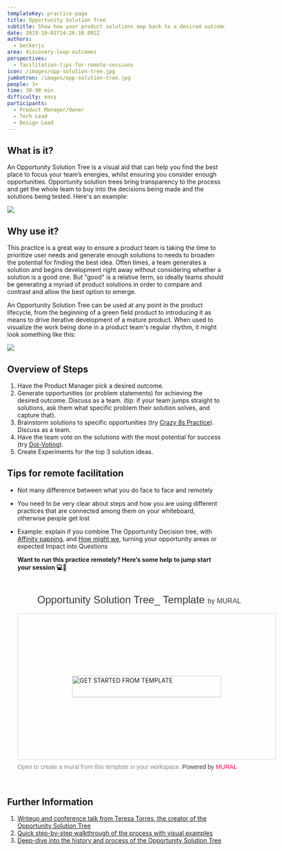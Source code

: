 ```yaml
---
templateKey: practice-page
title: Opportunity Solution Tree
subtitle: Show how your product solutions map back to a desired outcome
date: 2019-10-01T14:26:10.092Z
authors:
  - beckerjs
area: discovery-loop-outcomes
perspectives:
  - facilitation-tips-for-remote-sessions
icon: /images/opp-solution-tree.jpg
jumbotron: /images/opp-solution-tree.jpg
people: 3+
time: 30-90 min
difficulty: easy
participants:
  - Product Manager/Owner
  - Tech Lead
  - Design Lead
---
```

## What is it?

An Opportunity Solution Tree is a visual aid that can help you find the best place to focus your team’s energies, whilst ensuring you consider enough opportunities. Opportunity solution trees bring transparency to the process and get the whole team to buy into the decisions being made and the solutions being tested. Here's an example:

![](/images/opp-solution-tree.jpg)

## Why use it?

This practice is a great way to ensure a product team is taking the time to prioritize user needs and generate enough solutions to needs to broaden the potential for finding the best idea. Often times, a team generates a solution and begins development right away without considering whether a solution is a good one. But "good" is a relative term, so ideally teams should be generating a myriad of product solutions in order to compare and contrast and allow the best option to emerge.

An Opportunity Solution Tree can be used at any point in the product lifecycle, from the beginning of a green field product to introducing it as means to drive iterative development of a mature product. When used to visualize the work being done in a product team's regular rhythm, it might look something like this:

![](/images/ost-scale.png)

## Overview of Steps

1. Have the Product Manager pick a desired outcome.
2. Generate opportunities (or problem statements) for achieving the desired outcome. Discuss as a team. (tip: if your team jumps straight to solutions, ask them what specific problem their solution solves, and capture that).
3. Brainstorm solutions to specific opportunities (try [Crazy 8s Practice](https://openpracticelibrary.com/practice/crazy-8s/)). Discuss as a team.
4. Have the team vote on the solutions with the most potential for success (try [Dot-Voting](http://www.funretrospectives.com/dot-voting/)).
5. Create Experiments for the top 3 solution ideas.

## Tips for remote facilitation

* Not many difference between what you do face to face and remotely
* You need to be very clear about steps and how you are using different practices that are connected among them on your whiteboard, otherwise people get lost
* Example: explain if you combine The Opportunity Decision tree, with [Affinity papping](https://openpracticelibrary.com/practice/affinity-mapping/), and [How might we](https://openpracticelibrary.com/practice/hmw/), turning your opportunity areas or expected Impact into Questions

  **Want to run this practice remotely? Here’s some help to jump start your session 💻🙏**

  <div style="width: 600px;"> <h1 style="position: relative;vertical-align: middle;display: inline-block; font-size: 24px; line-height:28px; color: #393939;margin-bottom: 14px; font-weight: 300;font-family: Proxima Nova, sans-serif;"> <span style="padding-left: 46px; display: inline-block;"> Opportunity Solution Tree_ Template <span style="font-size: 16px; color: #393939; font-weight: 300;"> by MURAL </span> </span> </h1> <div style="position: relative;padding-bottom: 56.25%;height: 0; overflow: hidden; max-width: 800px; min-width: 320px; border-width: 1px; border-style: solid; border-color: #d8d8d8;"> <div style="position: absolute;top: 0;left: 0;z-index: 10; width: 100%; height: 100%;background: url(https://murally.blob.core.windows.net/thumbnails/warhw2023/templates/eab927ba-e2c4-491d-a07b-efdb898615c5.png?v=a657cb76-b066-4459-a0d9-9cd19dd1abb3) no-repeat center center; background-size: cover;"> <div style="position: absolute;top: 0;left: 0;z-index: 20;width: 100%; height: 100%;background-color: white;-webkit-filter: opacity(.4);"> </div> <a href="https://app.mural.co/template/eab927ba-e2c4-491d-a07b-efdb898615c5/1a3af620-a016-478f-93d9-d0ea65d0561c" target="_blank" style="transform: translate(-50%, -50%);top: 50%;left: 50%; position: absolute; z-index: 30; border: none; background: transparent;"> <img src="https://app.mural.co/static/images/button-template-large.png" alt="GET STARTED FROM TEMPLATE" width="347" height="50" style="width: 347px !important; height: 50px !important"> </a> </div> </div> <p style="margin-top: 7px;margin-bottom: 60px;line-height: 18px; font-size: 14px;font-family: Proxima Nova, sans-serif;font-weight: 400; color: #888888;"> Open to create a mural from this template in your workspace. <span style="color: #393939;"> Powered by </span> <a href="https://mural.co/" target="_blank" style="text-decoration: none;"> <span style="color: #ff0065;">MURAL</span> </a> </p></div>

## Further Information

1. [Writeup and conference talk from Teresa Torres, the creator of the Opportunity Solution Tree](https://www.mindtheproduct.com/2017/10/critical-thinking-product-teams-teresa-torres/)
2. [Quick step-by-step walkthrough of the process with visual examples](https://cogent.co/blog/the-opportunity-solution-tree/)
3. [Deep-dive into the history and process of the Opportunity Solution Tree](https://www.producttalk.org/2016/08/opportunity-solution-tree/)
